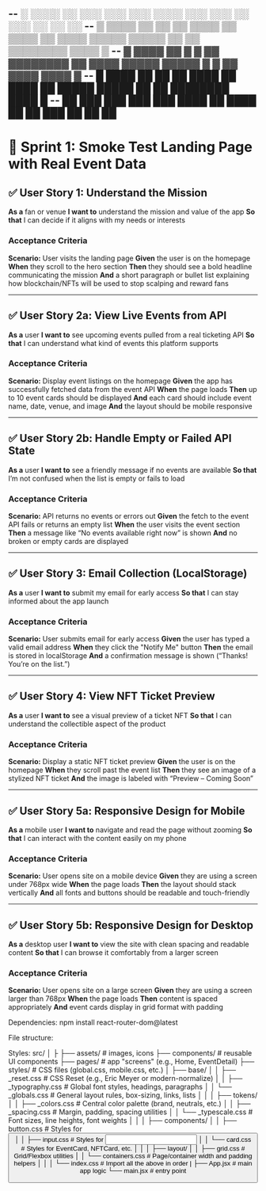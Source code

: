 -- ░ ░░░░ ░░ ░░░ ░░░ ░░░ ░░░░ ░░░ ░░░ ░░ ░░░ ░░ ░░ ░░
-- ▒ ▒▒▒▒ ▒▒ ▒▒ ▒▒ ▒▒▒▒ ▒▒ ▒▒▒▒ ▒▒ ▒▒▒▒ ▒▒▒▒▒ ▒▒▒▒▒ ▒▒ ▒▒ ▒▒▒▒▒▒▒▒ ▒▒▒▒ ▒
-- ▓ ▓▓▓▓ ▓▓ ▓ ▓ ▓▓ ▓▓▓▓▓▓▓▓ ▓▓ ▓▓▓▓ ▓▓▓▓▓ ▓▓▓▓▓ ▓ ▓ ▓▓ ▓▓▓▓ ▓▓▓▓ ▓
-- █ ████ ██ ██ ██ ████ ██ ████ ██ █████ █████ ██ ██ ████████ ████ █
-- ██ ███ ███ ███ ███ ████ ██ ████ ██ ██ ███ ██ ██ ██
--

# 🚀 Sprint 1: Smoke Test Landing Page with Real Event Data

## ✅ User Story 1: Understand the Mission

**As a** fan or venue
**I want to** understand the mission and value of the app
**So that** I can decide if it aligns with my needs or interests

### Acceptance Criteria

**Scenario:** User visits the landing page
**Given** the user is on the homepage
**When** they scroll to the hero section
**Then** they should see a bold headline communicating the mission
**And** a short paragraph or bullet list explaining how blockchain/NFTs will be used to stop scalping and reward fans

---

## ✅ User Story 2a: View Live Events from API

**As a** user
**I want to** see upcoming events pulled from a real ticketing API
**So that** I can understand what kind of events this platform supports

### Acceptance Criteria

**Scenario:** Display event listings on the homepage
**Given** the app has successfully fetched data from the event API
**When** the page loads
**Then** up to 10 event cards should be displayed
**And** each card should include event name, date, venue, and image
**And** the layout should be mobile responsive

---

## ✅ User Story 2b: Handle Empty or Failed API State

**As a** user
**I want to** see a friendly message if no events are available
**So that** I’m not confused when the list is empty or fails to load

### Acceptance Criteria

**Scenario:** API returns no events or errors out
**Given** the fetch to the event API fails or returns an empty list
**When** the user visits the event section
**Then** a message like “No events available right now” is shown
**And** no broken or empty cards are displayed

---

## ✅ User Story 3: Email Collection (LocalStorage)

**As a** user
**I want to** submit my email for early access
**So that** I can stay informed about the app launch

### Acceptance Criteria

**Scenario:** User submits email for early access
**Given** the user has typed a valid email address
**When** they click the "Notify Me" button
**Then** the email is stored in localStorage
**And** a confirmation message is shown (“Thanks! You’re on the list.”)

---

## ✅ User Story 4: View NFT Ticket Preview

**As a** user
**I want to** see a visual preview of a ticket NFT
**So that** I can understand the collectible aspect of the product

### Acceptance Criteria

**Scenario:** Display a static NFT ticket preview
**Given** the user is on the homepage
**When** they scroll past the event list
**Then** they see an image of a stylized NFT ticket
**And** the image is labeled with “Preview – Coming Soon”

---

## ✅ User Story 5a: Responsive Design for Mobile

**As a** mobile user
**I want to** navigate and read the page without zooming
**So that** I can interact with the content easily on my phone

### Acceptance Criteria

**Scenario:** User opens site on a mobile device
**Given** they are using a screen under 768px wide
**When** the page loads
**Then** the layout should stack vertically
**And** all fonts and buttons should be readable and touch-friendly

---

## ✅ User Story 5b: Responsive Design for Desktop

**As a** desktop user
**I want to** view the site with clean spacing and readable content
**So that** I can browse it comfortably from a larger screen

### Acceptance Criteria

**Scenario:** User opens site on a large screen
**Given** they are using a screen larger than 768px
**When** the page loads
**Then** content is spaced appropriately
**And** event cards display in grid format with padding

Dependencies:
npm install react-router-dom@latest

File structure:

Styles:
src/
│
├
├── assets/ # images, icons
├── components/ # reusable UI components
├── pages/ # app "screens" (e.g., Home, EventDetail)
├── styles/ # CSS files (global.css, mobile.css, etc.)
│ ├── base/
│ │ ├── \_reset.css # CSS Reset (e.g., Eric Meyer or modern-normalize)
│ │ ├── \_typography.css # Global font styles, headings, paragraphs
│ │ └── \_globals.css # General layout rules, box-sizing, links, lists
│ │
│ ├── tokens/
│ │ ├── \_colors.css # Central color palette (brand, neutrals, etc.)
│ │ ├── \_spacing.css # Margin, padding, spacing utilities
│ │ └── \_typescale.css # Font sizes, line heights, font weights
│ │
│ ├── components/
│ │ ├── button.css # Styles for <Button />
│ │ ├── input.css # Styles for <Input />
│ │ └── card.css # Styles for EventCard, NFTCard, etc.
│ │
│ ├── layout/
│ │ ├── grid.css # Grid/Flexbox utilities
│ │ └── containers.css # Page/container width and padding helpers
│ │
│ └── index.css # Import all the above in order
|
├── App.jsx # main app logic
└── main.jsx # entry point
